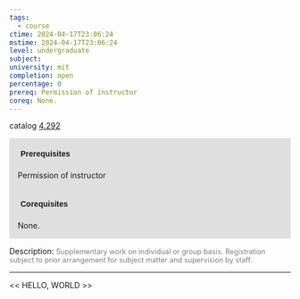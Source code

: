 ```yaml
---
tags:
  - course
ctime: 2024-04-17T23:06:24
mstime: 2024-04-17T23:06:24
level: undergraduate
subject: 
university: mit
completion: open
percentage: 0
prereq: Permission of instructor
coreq: None.
---
```


catalog [4.292](http://student.mit.edu/catalog/m4b.html#4.292)

<span style="display: block; padding: 15px; background-color: rgb(100, 100, 100, 0.2);"><font id="m_prereq3071_0" style="display: block; font-family: Arial, sans-serif; font-weight: bold; padding: 5px">Prerequisites</font><br><span id="prereq3071_0">Permission of instructor</span></span>
<span style="display: block; padding: 15px; background-color: rgb(100, 100, 100, 0.2);"><font id="m_coreq3071_0" style="display: block; font-family: Arial, sans-serif; font-weight: bold; padding: 5px">Corequisites</font><br><span id="coreq3071_0">None.</span></span>

<font style="">Description:</font>
<font style="color: grey; font-size: 0.8rem;">Supplementary work on individual or group basis. Registration subject to prior arrangement for subject matter and supervision by staff.</font>



---

<< HELLO, WORLD >>
